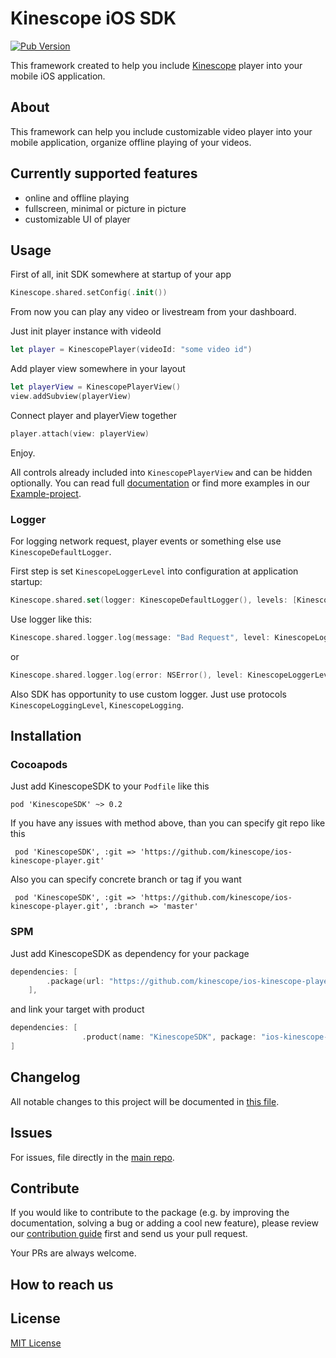 # Kinescope iOS SDK

[![Pub Version](https://img.shields.io/badge/version-0.1-orange)](https://img.shields.io/badge/version-0.1-orange)

This framework created to help you include [Kinescope](https://kinescope.io/) player into your mobile iOS application.

<!-- TODO add logo here -->

## About

This framework can help you include customizable video player into your mobile application, organize offline playing of your videos.

## Currently supported features

- online and offline playing
- fullscreen, minimal or picture in picture
- customizable UI of player

## Usage

First of all, init SDK somewhere at startup of your app

```swift
Kinescope.shared.setConfig(.init())
```

From now you can play any video or livestream from your dashboard.

Just init player instance with videoId

```swift
let player = KinescopePlayer(videoId: "some video id")
```

Add player view somewhere in your layout

```swift
let playerView = KinescopePlayerView()
view.addSubview(playerView)
```

Connect player and playerView together

```swift
player.attach(view: playerView)
```

Enjoy.

All controls already included into `KinescopePlayerView` and can be hidden optionally.
You can read full [documentation](./DOCUMENTATION.md) or find more examples in our [Example-project](/Example).  

### Logger

For logging network request, player events or something else use `KinescopeDefaultLogger`.

First step is set `KinescopeLoggerLevel` into configuration at application startup:

```swift
Kinescope.shared.set(logger: KinescopeDefaultLogger(), levels: [KinescopeLoggerLevel.network, KinescopeLoggerLevel.player])
```

Use logger like this:

```swift
Kinescope.shared.logger.log(message: "Bad Request", level: KinescopeLoggerLevel.network)
```

or

```swift
Kinescope.shared.logger.log(error: NSError(), level: KinescopeLoggerLevel.network)
```

Also SDK has opportunity to use custom logger. Just use protocols `KinescopeLoggingLevel`, `KinescopeLogging`.

## Installation

### Cocoapods

Just add KinescopeSDK to your `Podfile` like this

```
pod 'KinescopeSDK' ~> 0.2
```

If you have any issues with method above, than you can specify git repo like this

```
 pod 'KinescopeSDK', :git => 'https://github.com/kinescope/ios-kinescope-player.git'
```

Also you can specify concrete branch or tag if you want

```
 pod 'KinescopeSDK', :git => 'https://github.com/kinescope/ios-kinescope-player.git', :branch => 'master'
```

### SPM

Just add KinescopeSDK as dependency for your package

```swift
dependencies: [
        .package(url: "https://github.com/kinescope/ios-kinescope-player.git", exact: "0.2")
    ],

```

and link your target with product

```swift
dependencies: [
                .product(name: "KinescopeSDK", package: "ios-kinescope-player")
]
```

## Changelog

All notable changes to this project will be documented in [this file](./CHANGELOG.md).

## Issues

For issues, file directly in the [main repo](https://github.com/kinescope/ios-kinescope-player).

## Contribute

If you would like to contribute to the package (e.g. by improving the documentation, solving a bug or adding a cool new feature), please review our [contribution guide](CONTRIBUTING.md) first and send us your pull request.

Your PRs are always welcome.

## How to reach us

<!-- TODO add some channel of communication  -->

## License

[MIT License](LICENSE)
